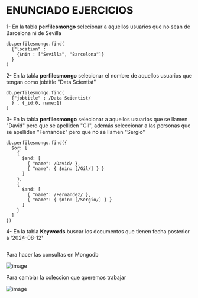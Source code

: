 # ENUNCIADO EJERCICIOS 

 1- En la tabla __perfilesmongo__ selecionar a aquellos usuarios que no sean de Barcelona ni de Sevilla 

```
db.perfilesmongo.find(
  {"location" :
    {$nin : ["Sevilla", "Barcelona"]}
  }
)

```
 
 2- En la tabla __perfilesmongo__ selecionar el nombre de aquellos usuarios que tengan como jobtitle "Data Scientist"
 
```
db.perfilesmongo.find(
  {"jobtitle" : /Data Scientist/
  } , {_id:0, name:1}
)
```
 
 3- En la tabla __perfilesmongo__ selecionar a aquellos usuarios que se llamen "David" pero que se apelliden "Gil", además seleccionar a las personas que se apelliden "Fernandez" pero que no se llamen "Sergio"

```
db.perfilesmongo.find({
  $or: [
    { 
      $and: [
        { "name": /David/ },
        { "name": { $nin: [/Gil/] } }
      ] 
    },
    { 
      $and: [
        { "name": /Fernandez/ },
        { "name": { $nin: [/Sergio/] } }
      ] 
    }
  ]
})

```

 4- En la tabla __Keywords__ buscar los documentos que tienen fecha posterior a '2024-08-12'

```

```


Para hacer las consultas en Mongodb 

![image](https://github.com/user-attachments/assets/83aee315-7b4d-40e6-a1cd-6e9ca339b28b)


Para cambiar la coleccion que queremos trabajar

![image](https://github.com/user-attachments/assets/93d357c6-feea-4a67-aa55-dc90be13f2d9)
